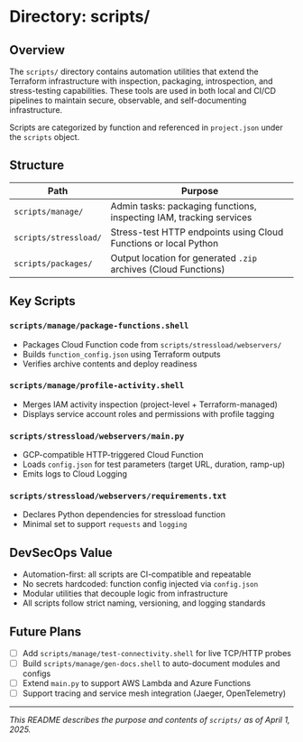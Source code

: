 # Directory: scripts/

## Overview

The `scripts/` directory contains automation utilities that extend the Terraform infrastructure with inspection, packaging, introspection, and stress-testing capabilities. These tools are used in both local and CI/CD pipelines to maintain secure, observable, and self-documenting infrastructure.

Scripts are categorized by function and referenced in `project.json` under the `scripts` object.

## Structure

| Path | Purpose |
|------|---------|
| `scripts/manage/` | Admin tasks: packaging functions, inspecting IAM, tracking services |
| `scripts/stressload/` | Stress-test HTTP endpoints using Cloud Functions or local Python |
| `scripts/packages/` | Output location for generated `.zip` archives (Cloud Functions) |

## Key Scripts

### `scripts/manage/package-functions.shell`
- Packages Cloud Function code from `scripts/stressload/webservers/`
- Builds `function_config.json` using Terraform outputs
- Verifies archive contents and deploy readiness

### `scripts/manage/profile-activity.shell`
- Merges IAM activity inspection (project-level + Terraform-managed)
- Displays service account roles and permissions with profile tagging

### `scripts/stressload/webservers/main.py`
- GCP-compatible HTTP-triggered Cloud Function
- Loads `config.json` for test parameters (target URL, duration, ramp-up)
- Emits logs to Cloud Logging

### `scripts/stressload/webservers/requirements.txt`
- Declares Python dependencies for stressload function
- Minimal set to support `requests` and `logging`

## DevSecOps Value

- Automation-first: all scripts are CI-compatible and repeatable
- No secrets hardcoded: function config injected via `config.json`
- Modular utilities that decouple logic from infrastructure
- All scripts follow strict naming, versioning, and logging standards

## Future Plans

- [ ] Add `scripts/manage/test-connectivity.shell` for live TCP/HTTP probes
- [ ] Build `scripts/manage/gen-docs.shell` to auto-document modules and configs
- [ ] Extend `main.py` to support AWS Lambda and Azure Functions
- [ ] Support tracing and service mesh integration (Jaeger, OpenTelemetry)

---

_This README describes the purpose and contents of `scripts/` as of April 1, 2025._
